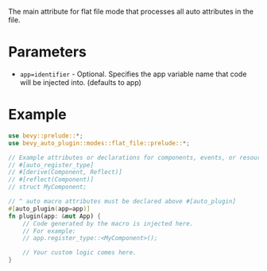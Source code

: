 The main attribute for flat file mode that processes all auto attributes in the file.

# Parameters
- `app=identifier` - Optional. Specifies the app variable name that code will be injected into. (defaults to app)

# Example
```rust
use bevy::prelude::*;
use bevy_auto_plugin::modes::flat_file::prelude::*;

// Example attributes or declarations for components, events, or resources
// #[auto_register_type]
// #[derive(Component, Reflect)]
// #[reflect(Component)]
// struct MyComponent;

// ^ auto macro attributes must be declared above #[auto_plugin]
#[auto_plugin(app=app)]
fn plugin(app: &mut App) {
    // Code generated by the macro is injected here.
    // For example:
    // app.register_type::<MyComponent>();

    // Your custom logic comes here.
}
```